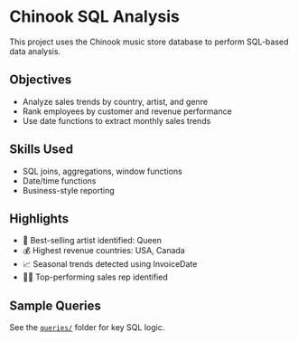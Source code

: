 # Chinook SQL Analysis

This project uses the Chinook music store database to perform SQL-based data analysis.

## Objectives
- Analyze sales trends by country, artist, and genre
- Rank employees by customer and revenue performance
- Use date functions to extract monthly sales trends

## Skills Used
- SQL joins, aggregations, window functions
- Date/time functions
- Business-style reporting

## Highlights
- 🎤 Best-selling artist identified: Queen
- 💰 Highest revenue countries: USA, Canada
- 📈 Seasonal trends detected using InvoiceDate
- 🧑‍💼 Top-performing sales rep identified

## Sample Queries
See the [`queries/`](./queries/) folder for key SQL logic.
